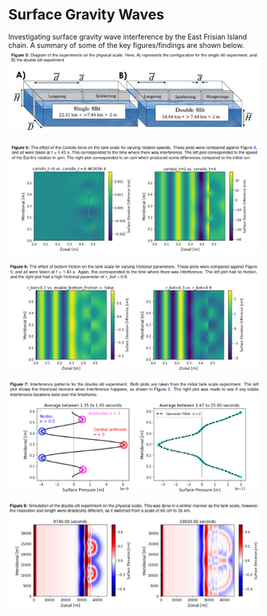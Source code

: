 # Surface Gravity Waves

Investigating surface gravity wave interference by the East Frisian Island chain. A summary of some of the key figures/findings are shown below.
<span style="display:block;text-align:center">
![Alt text](img/image1.png?raw=true "Experimental Set-up")<br><br>
![Alt text](img/image2.png?raw=true "Effect of Coriolis on the experiment")<br><br>
![Alt text](img/image3.png?raw=true "Effect of bottom friction on the experiment")<br><br>
![Alt text](img/image4.png?raw=true "Interference patterns")<br><br>
![Alt text](img/image5.png?raw=true "Physical scale simulation")</span>
